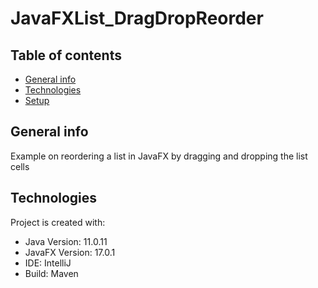 # JavaFXList_DragDropReorder

## Table of contents
* [General info](#general-info)
* [Technologies](#technologies)
* [Setup](#setup)

## General info
Example on reordering a list in JavaFX by dragging and dropping the list cells 
	
## Technologies
Project is created with:
* Java Version: 11.0.11
* JavaFX Version: 17.0.1
* IDE: IntelliJ 
* Build: Maven
	
  
